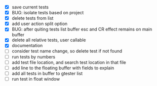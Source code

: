 - [x] save current tests
- [x] BUG: isolate tests based on project
- [x] delete tests from list
- [x] add user action split option 
- [x] BUG: after quiting tests list buffer esc and CR effect remains on main buffer
- [x] delete all  relative tests, user callable
- [x] documentation
- [ ] consider test name change, so delete test if not found
- [ ] run tests by numbers
- [ ] add test file location, and search test location in that file
- [ ] add line to the floating buffer with fields to explain
- [ ] add all tests in buffer to  gtester list
- [ ] run test in float window
